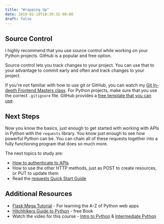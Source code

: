 ```yaml
---
title: "Wrapping Up"
date: 2019-02-10T18:39:32-08:00
draft: false
---
```


## Source Control

I highly recommend that you use source control while working on your Python projects. GitHub is a popular and free option.

Source control lets you track changes to your project. You can use that to your advantage to commit early and often and track changes to your project.

If you're not familiar with how to use git or GitHub, you can watch my [Git In-depth Frontend Masters class](https://frontendmasters.com/courses/git-in-depth/). For Python projects, make sure that you use the correct `.gitignore` file. GitHub provides a [free template that you can use](https://github.com/github/gitignore/blob/master/Python.gitignore).

## Next Steps

Now you know the basics, just enough to get started with working with APIs in Python with the `requests` library. You know just enough to see how powerful Python can be. You can chain all of these requests together into a fully functioning program that does so much more.

The next topics to study are:
* [How to authenticate to APIs](http://docs.python-requests.org/en/master/user/authentication/)
* How to use the other HTTP methods, just as POST to create resources, or PUT to update them
* Read the [requests Quick Start Guide](http://docs.python-requests.org/en/master/user/quickstart/)

## Additional Resources

* [Flask Mega Tutorial](https://blog.miguelgrinberg.com/post/the-flask-mega-tutorial-part-i-hello-world) - For learning the A-Z of Python web apps
* [Hitchhikers Guide to Python](https://docs.python-guide.org/) - free Book
* Watch the video for this course - [Intro to Python](https://frontendmasters.com/workshops/intro-to-python/) & [Intermediate Python](https://frontendmasters.com/workshops/intermediate-python/)